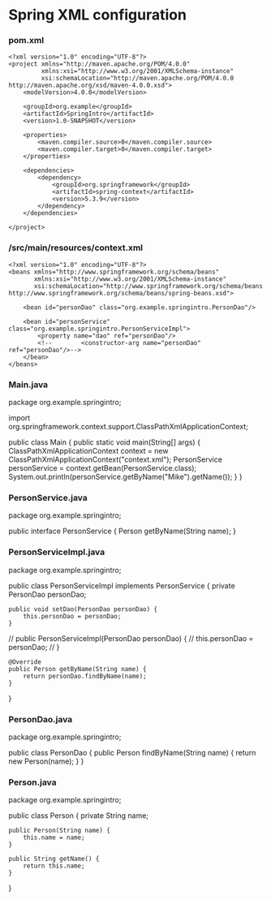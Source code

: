 # Spring XML configuration

### pom.xml
```
<?xml version="1.0" encoding="UTF-8"?>
<project xmlns="http://maven.apache.org/POM/4.0.0"
         xmlns:xsi="http://www.w3.org/2001/XMLSchema-instance"
         xsi:schemaLocation="http://maven.apache.org/POM/4.0.0 http://maven.apache.org/xsd/maven-4.0.0.xsd">
    <modelVersion>4.0.0</modelVersion>

    <groupId>org.example</groupId>
    <artifactId>SpringIntro</artifactId>
    <version>1.0-SNAPSHOT</version>

    <properties>
        <maven.compiler.source>8</maven.compiler.source>
        <maven.compiler.target>8</maven.compiler.target>
    </properties>

    <dependencies>
        <dependency>
            <groupId>org.springframework</groupId>
            <artifactId>spring-context</artifactId>
            <version>5.3.9</version>
        </dependency>
    </dependencies>

</project>
```


### /src/main/resources/context.xml
```
<?xml version="1.0" encoding="UTF-8"?>
<beans xmlns="http://www.springframework.org/schema/beans"
       xmlns:xsi="http://www.w3.org/2001/XMLSchema-instance"
       xsi:schemaLocation="http://www.springframework.org/schema/beans http://www.springframework.org/schema/beans/spring-beans.xsd">

    <bean id="personDao" class="org.example.springintro.PersonDao"/>

    <bean id="personService" class="org.example.springintro.PersonServiceImpl">
        <property name="dao" ref="personDao"/>
        <!--        <constructor-arg name="personDao" ref="personDao"/>-->
    </bean>
</beans>
```


### Main.java
package org.example.springintro;

import org.springframework.context.support.ClassPathXmlApplicationContext;

public class Main {
    public static void main(String[] args) {
        ClassPathXmlApplicationContext context =
                new ClassPathXmlApplicationContext("context.xml");
        PersonService personService = context.getBean(PersonService.class);
        System.out.println(personService.getByName("Mike").getName());
    }
}



### PersonService.java
package org.example.springintro;

public interface PersonService {
    Person getByName(String name);
}



### PersonServiceImpl.java
package org.example.springintro;

public class PersonServiceImpl implements PersonService {
    private PersonDao personDao;

    public void setDao(PersonDao personDao) {
        this.personDao = personDao;
    }

//    public PersonServiceImpl(PersonDao personDao) {
//        this.personDao = personDao;
//    }

    @Override
    public Person getByName(String name) {
        return personDao.findByName(name);
    }
}



### PersonDao.java
package org.example.springintro;

public class PersonDao {
    public Person findByName(String name) {
        return new Person(name);
    }
}



### Person.java
package org.example.springintro;

public class Person {
    private String name;

    public Person(String name) {
        this.name = name;
    }

    public String getName() {
        return this.name;
    }
}

